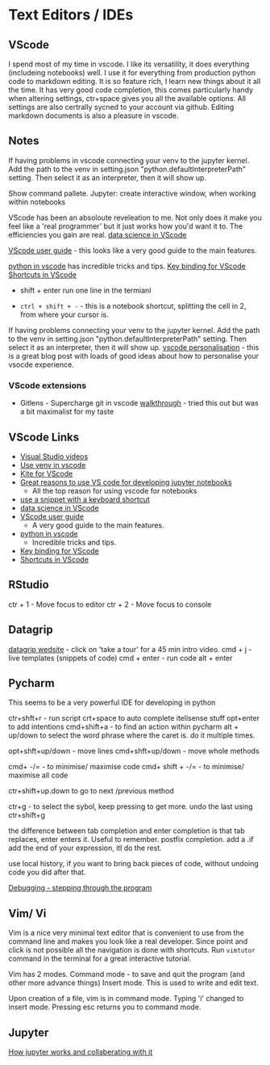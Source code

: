 # Text Editors / IDEs


## VScode
I spend most of my time in vscode. I like its versatility, it does everything (includeing notebooks) well.
I use it for everything from production python code to markdown editing. It is so feature rich, I learn new things about it all the time. It has very good code completion, this comes particularly handy when altering settings, ctr+space gives you all the available options. All settings are also certrally sycned to your account via github. Editing markdown documents is also a pleasure in vscode.


## Notes
If having problems in vscode connecting your venv to the jupyter kernel. Add the path to the venv in setting.json "python.defaultInterpreterPath" setting. Then select it as an interpreter, then it will show up.

Show command pallete. Jupyter: create interactive window, when working within notebooks

VScode has been an absoloute reveleation to me. Not only does it make you feel like a 'real programmer' but it just works how you'd want it to. The efficiencies you gain are real. 
[data science in VScode](https://code.visualstudio.com/docs/datascience/overview)

[VScode user guide](https://code.visualstudio.com/docs/editor/codebasics) - this looks like a very good guide to the main features.

[python in vscode](https://code.visualstudio.com/docs/python/editing) has incredible tricks and tips. 
[Key binding for VScode](https://code.visualstudio.com/docs/getstarted/keybindings#_keyboard-shortcuts-reference)
[Shortcuts in VScode](https://code.visualstudio.com/shortcuts/keyboard-shortcuts-macos.pdf)

* shift + enter
run one line in the termianl

* `ctrl + shift + -` - this is a notebook shortcut, splitting the cell in 2, from where your cursor is. 

If having problems connecting your venv to the jupyter kernel. Add the path to the venv in setting.json "python.defaultInterpreterPath" setting. Then select it as an interpreter, then it will show up.
[vscode personalisation](https://iashin.ai/ide_customization.html) - this is a great blog post with loads of good ideas about how to personalise your vsocde experience.

### VScode extensions

* Gitlens - Supercharge git in vscode
    [walkthrough](https://www.youtube.com/watch?v=rxKGgSLwOnU) - tried this out but was a bit maximalist for my taste


## VScode Links

* [Visual Studio videos](https://code.visualstudio.com/docs/introvideos/codeediting)
* [Use venv in vscode](https://code.visualstudio.com/docs/python/environments)
* [Kite for VScode](https://help.kite.com/article/69-using-the-vs-code-plugin)
* [Great reasons to use VS code for developing jupyter notebooks](https://pbpython.com/vscode-notebooks.html)
  * All the top reason for using vscode for notebooks
* [use a snippet with a keyboard shortcut](https://stackoverflow.com/questions/39333639/visual-studio-code-snippet-as-keyboard-shortcut-key)
* [data science in VScode](https://code.visualstudio.com/docs/datascience/overview)
* [VScode user guide](https://code.visualstudio.com/docs/editor/codebasics)
  * A very good guide to the main features.
* [python in vscode](https://code.visualstudio.com/docs/python/editing)
  * Incredible tricks and tips. 
* [Key binding for VScode](https://code.visualstudio.com/docs/getstarted/keybindings#_keyboard-shortcuts-reference)
* [Shortcuts in VScode](https://code.visualstudio.com/shortcuts/keyboard-shortcuts-macos.pdf)


## RStudio

ctr + 1 - Move focus to editor
ctr + 2 - Move focus to console

## Datagrip
[datagrip wedsite](https://www.jetbrains.com/datagrip/) - click on 'take a tour' for a 45 min intro video.
cmd + j - live templates (snippets of code)
cmd + enter - run code
alt + enter

## Pycharm
This seems to be a very powerful IDE for developing in python

ctr+shft+r - run script
crt+space to auto complete itelisense stuff
opt+enter to add intentions
cmd+shift+a - to find an action within pycharm
alt + up/down to select the word phrase where the caret is. do it multiple times. 

opt+shft+up/down - move lines
cmd+shft+up/down - move whole methods

cmd+ -/= - to minimise/ maximise code
cmd+ shift +  -/= - to minimise/ maximise all code

ctr+shift+up.down to go to next /previous method

ctr+g - to select the sybol, keep pressing to get more. undo the last using ctr+shift+g

the difference between tab completion and enter completion is that tab replaces, enter enters it. Useful to remember. 
postfix completion. add a .if add the end of your expression, itl do the rest. 

use local history, if you want to bring back pieces of code, without undoing code you did after that. 

[Debugging - stepping through the program](https://www.jetbrains.com/help/pycharm/stepping-through-the-program.html)

## Vim/ Vi
Vim is a nice very minimal text editor that is convenient to use from the command line and makes you look like a real developer. Since point and click is not possible all the navigation is done with shortcuts. Run `vimtutor` command in the terminal for a great interactive tutorial.

Vim has 2 modes.
Command mode - to save and quit the program (and other more advance things)
Insert mode. This is used to write and edit text.

Upon creation of a file, vim is in command mode. Typing 'i' changed to insert mode.
Pressing esc returns you to command mode.


## Jupyter

[How jupyter works and collaberating with it](https://www.youtube.com/watch?v=GQr1uMK74F4&ab_channel=PyData)
